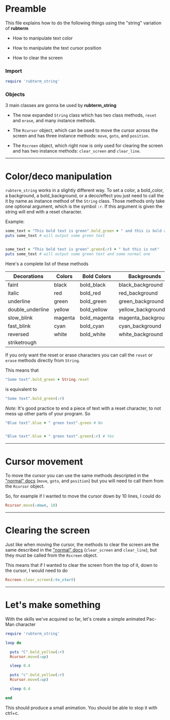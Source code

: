 # Preamble

This file explains how to do the following things using
the "string" variation of **rubterm**

- How to manipulate text color

- How to manipulate the text cursor position

- How to clear the screen

### Import

```ruby
require 'rubterm_string'
```

### Objects

3 main classes are gonna be used by **rubterm_string**

* The now expanded `String` class which has two class methods, `reset` and `erase`, and many instance methods.

* The `Rcursor` object, which can be used to move the cursor across the screen and has three instance methods: `move`, `goto`, and `position`.

* The `Rscreen` object, which right now is only used for clearing the screen and has two instance methods: `clear_screen` and `clear_line`.

---

# Color/deco manipulation

`rubterm_string` works in a slightly different way. To set a color, a bold_color, a background, a bold_background, or a deco/effect you just need to call the it by name as instance method of the `String` class. Those methods only take one optional argument, which is the symbol `:r`. If this argument is given the string will end with a reset character.

Example:

```ruby
some_text = "This bold text is green".bold_green + " and this is bold and green too"
puts some_text # will output some green text


some_text = "This bold text is green".green(:r) + " but this is not"
puts some_text # will output some green text and some normal one
```

Here's a complete list of these methods

| Decorations      | Colors  | Bold Colors  | Backgrounds        | Bold backgrounds        |
| ---------------- | ------- | ------------ | ------------------ | ----------------------- |
| faint            | black   | bold_black   | black_background   | bold_black_background   |
| italic           | red     | bold_red     | red_background     | bold_red_background     |
| underline        | green   | bold_green   | green_background   | bold_green_background   |
| double_underline | yellow  | bold_yellow  | yellow_background  | bold_yellow_background  |
| slow_blink       | magenta | bold_magenta | magenta_background | bold_magenta_background |
| fast_blink       | cyan    | bold_cyan    | cyan_background    | bold_cyan_background    |
| reversed         | white   | bold_white   | white_background   | bold_white_background   |
| striketrough     |         |              |                    |                         |

If you only want the reset or erase characters you can call the `reset` or `erase` methods directly from `String`.

This means that

```ruby
"Some text".bold_green + String.reset
```

is equivalent to

```ruby
"Some text".bold_green(:r)
```

*Note:* It's good practice to end a piece of text with a reset character, to not mess up other parts of your program.
So

```ruby
"Blue text".blue + " green text".green # No


"Blue text".blue + " green text".green(:r) # Yes
```

---

# Cursor movement

To move the cursor you can use the same methods descripted in the ["normal" docs](./DOCSnormal.md) (`move`, `goto`, and `position`) but you will need to call them from the `Rcursor` object.

So, for example if I wanted to move the cursor down by 10 lines, I could do

```ruby
Rcursor.move(:down, 10)
```

---

# Clearing the screen

Just like when moving the cursor, the methods to clear the screen are the same described in the ["normal" docs](./DOCSnormal.md) (`clear_screen` and `clear_line`), but they must be called from the `Rscreen` object.

This means that if I wanted to clear the screen from the top of it, down to the cursor, I would need to do

```ruby
Rscreen.clear_screen(:to_start)
```

---

# Let's make something

With the skills we've acquired so far, let's create a simple animated Pac-Man character

```ruby
require 'rubterm_string'

loop do

  puts "C".bold_yellow(:r)
  Rcursor.move(:up)

  sleep 0.4

  puts "c".bold_yellow(:r)
  Rcursor.move(:up)

  sleep 0.4

end
```

This should produce a small animation. You should be able to stop it with ctrl+c.
